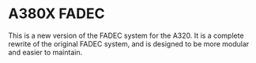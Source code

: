# A380X FADEC

This is a new version of the FADEC system for the A320. It is a complete 
rewrite of the original FADEC system, and is designed to be more modular 
and easier to maintain.
